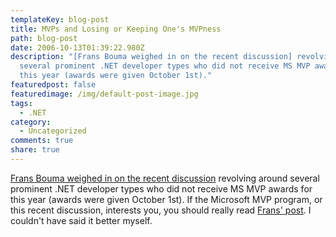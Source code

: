```yaml
---
templateKey: blog-post
title: MVPs and Losing or Keeping One's MVPness
path: blog-post
date: 2006-10-13T01:39:22.980Z
description: "[Frans Bouma weighed in on the recent discussion] revolving around
  several prominent .NET developer types who did not receive MS MVP awards for
  this year (awards were given October 1st)."
featuredpost: false
featuredimage: /img/default-post-image.jpg
tags:
  - .NET
category:
  - Uncategorized
comments: true
share: true
---
```

<!--StartFragment-->

[Frans Bouma weighed in on the recent discussion](http://weblogs.asp.net/fbouma/archive/2006/10/13/What_2700_s-an-MVP_3F00_-What-does-_2700_MVP_2700_-really-mean_3F00_.aspx) revolving around several prominent .NET developer types who did not receive MS MVP awards for this year (awards were given October 1st). If the Microsoft MVP program, or this recent discussion, interests you, you should really read [Frans' post](http://weblogs.asp.net/fbouma/archive/2006/10/13/What_2700_s-an-MVP_3F00_-What-does-_2700_MVP_2700_-really-mean_3F00_.aspx). I couldn't have said it better myself.

<!--EndFragment-->